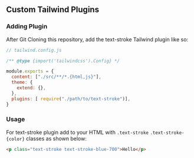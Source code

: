 ## Custom Tailwind Plugins

### Adding Plugin
After Git Cloning this repository, add the text-stroke Tailwind plugin like so:

```js
// tailwind.config.js

/** @type {import('tailwindcss').Config} */

module.exports = {
  content: ["./src/**/*.{html,js}"],
  theme: {
    extend: {},
  },
  plugins: [ require("./path/to/text-stroke")],
}

```

### Usage
For text-stroke plugin add to your HTML with `.text-stroke` `.text-stroke-{color}` classes as shown below:
```html
<p class="text-stroke text-stroke-blue-700">Hello</p>
```
